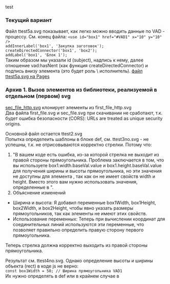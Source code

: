 test
### Текущий вариант
Файл ttest5a.svg показывает, как легко можно вводить данные по VAD - процессу. См. конец файла:
`<use id="box1" href="#VAD1" x="10" y="10" />` \
`addInnerLabel('box1', 'Закупка заготовок');`\
`createDirectedConnector('box1', 'box2');` \
`addLabel('box1', 'Блок 1');` \
Таким образом мы указали id (subject), надпись к нему, далее отношение vad:hasNent (как функция createDirectedConnector) и подпись внизу элемента (это будет роль \ исполнитель).
[файл ttest5a.svg на Pages](https://bpmbpm.github.io/doc/test/SVG/ttest5a.svg)

### Архив 1. Вызов элементов из библиотеки, реализуемой в отдельном (первом) svg
[sec_file_http.svg](https://bpmbpm.github.io/doc/test/SVG/sec_file_http.svg) клонирует элементы из first_file_http.svg  
Два файла first_file.svg и sec_file.svg при скачивании не сработают, т.к. будет ошибка безопасности (CORS): URLs are treated as unique security origins.

Основной файл остается ttest2.svg  
Попытка определеить шаблоны в блоке def, см. ttest3no.svg - не успешны, т.к. не отрисовываются корректно стрелки. Потому что:  
1. "В вашем коде есть ошибка, из-за которой стрелка не выходит из правой стороны прямоугольника. Проблема заключается в том, что вы используете box1.width.baseVal.value и box1.height.baseVal.value для получения ширины и высоты прямоугольника, но эти значения не доступны для элемента <use>, так как он не имеет свойств width и height. Вместо этого вам нужно использовать значения, определенные в <defs>".
2.  Объяснение изменений
- Ширина и высота: Я добавил переменные box1Width, box1Height, box2Width, и box2Height, чтобы явно указать размеры прямоугольников, так как элементы <use> не имеют этих свойств.
- Использование переменных: Теперь при вычислении координат для соединительных линий используются эти переменные, что позволяет правильно определить правую сторону первого прямоугольника.  

Теперь стрелка должна корректно выходить из правой стороны прямоугольника.

Результат см. ttest4no.svg. Однако определение высоты и ширины объекта (rect) в коде js не верно:   
`const box1Width = 50; // Ширина прямоугольника VAD1`  
Их нужно определять в def или в крайнем случае в <style>. 

### Материалы
Best:
- https://habr.com/ru/articles/320504/
- https://www.w3.org/TR/SVG2/struct.html#MetadataElement		
Метаданные, включаемые в содержимое SVG, должны быть указаны в элементах ' metadata ' .
Вот пример того, как метаданные могут быть включены в документ SVG. В примере используется схема Dublin Core версии 1.1.

Ссылки:
- [Перевод книги Pocket Guide to Writing SVG, c разрешения автора — Джони Трайтел](https://css-live.ru/articles/karmannoe-rukovodstvo-po-napisaniyu-svg-glava-1-organizaciya-dokumenta.html), Элемент defs
- [SVG в вебе. Практическое руководство](https://svgontheweb.com/ru/)
- [Структура SVG-файла](https://webmaster.alexanderklimov.ru/html/svg/structure.php)
- [Библиотека js по изменению форм в SVG элементах](https://ru.stackoverflow.com/questions/616315/%d0%91%d0%b8%d0%b1%d0%bb%d0%b8%d0%be%d1%82%d0%b5%d0%ba%d0%b0-js-%d0%bf%d0%be-%d0%b8%d0%b7%d0%bc%d0%b5%d0%bd%d0%b5%d0%bd%d0%b8%d1%8e-%d1%84%d0%be%d1%80%d0%bc-%d0%b2-svg-%d1%8d%d0%bb%d0%b5%d0%bc%d0%b5%d0%bd%d1%82%d0%b0%d1%85)
- [svg-art](https://svg-art.ru/?page_id=1047)
- [mozilla: Element/use](https://developer.mozilla.org/en-US/docs/Web/SVG/Element/use)
- [Как нарисовать прямоугольник на SVG движением мыши](https://ru.stackoverflow.com/questions/1335194/%D0%A0%D0%B8%D1%81%D0%BE%D0%B2%D0%B0%D0%BD%D0%B8%D0%B5-svg-%D0%B2-%D0%B1%D1%80%D0%B0%D1%83%D0%B7%D0%B5%D1%80%D0%B5-%D0%92%D0%BE%D0%B7%D0%BC%D0%BE%D0%B6%D0%BD%D0%BE-%D0%BB%D0%B8)
- https://ru.hexlet.io/blog/posts/kak-rabotat-s-formatom-svg-rukovodstvo-dlya-nachinayuschih-veb-razrabotchikov
- https://serganbus.github.io/d3tutorials/svg_primer.html
- https://serganbus.github.io/d3tutorials/index.html
